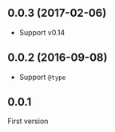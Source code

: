 ## 0.0.3 (2017-02-06)

* Support v0.14

## 0.0.2 (2016-09-08)

* Support `@type`

## 0.0.1

First version


